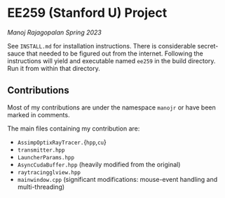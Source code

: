 # EE259 (Stanford U) Project
*Manoj Rajagopalan*
*Spring 2023*

See `INSTALL.md` for installation instructions. There is considerable secret-sauce that needed to be figured out from the internet. Following the instructions will yield and executable named `ee259` in the build directory. Run it from within that directory.

## Contributions

Most of my contributions are under the namespace `manojr` or have been marked in comments.

The main files containing my contribution are:
- `AssimpOptixRayTracer.`{`hpp`,`cu`}
- `transmitter.hpp`
- `LauncherParams.hpp`
- `AsyncCudaBuffer.hpp` (heavily modified from the original)
- `raytracingglview.hpp`
- `mainwindow.cpp` (significant modifications: mouse-event handling and multi-threading)
